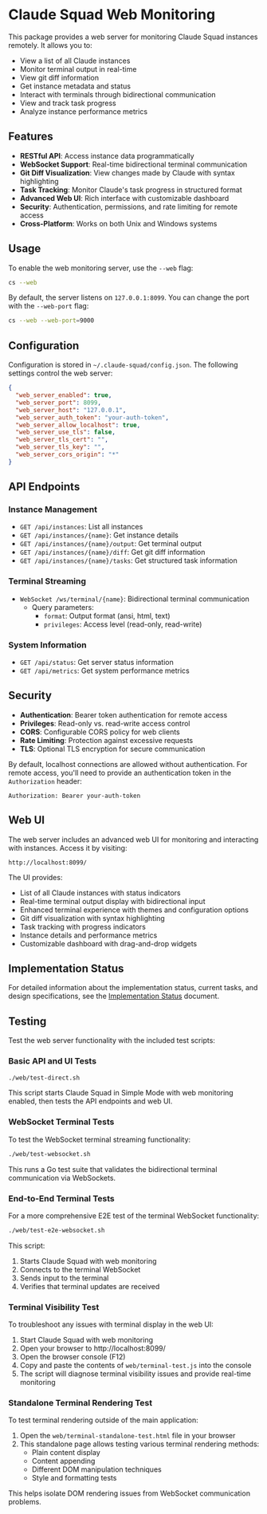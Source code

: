 # Claude Squad Web Monitoring

This package provides a web server for monitoring Claude Squad instances remotely. It allows you to:

- View a list of all Claude instances
- Monitor terminal output in real-time
- View git diff information
- Get instance metadata and status
- Interact with terminals through bidirectional communication
- View and track task progress
- Analyze instance performance metrics

## Features

- **RESTful API**: Access instance data programmatically
- **WebSocket Support**: Real-time bidirectional terminal communication
- **Git Diff Visualization**: View changes made by Claude with syntax highlighting
- **Task Tracking**: Monitor Claude's task progress in structured format
- **Advanced Web UI**: Rich interface with customizable dashboard
- **Security**: Authentication, permissions, and rate limiting for remote access
- **Cross-Platform**: Works on both Unix and Windows systems

## Usage

To enable the web monitoring server, use the `--web` flag:

```bash
cs --web
```

By default, the server listens on `127.0.0.1:8099`. You can change the port with the `--web-port` flag:

```bash
cs --web --web-port=9000
```

## Configuration

Configuration is stored in `~/.claude-squad/config.json`. The following settings control the web server:

```json
{
  "web_server_enabled": true,
  "web_server_port": 8099,
  "web_server_host": "127.0.0.1",
  "web_server_auth_token": "your-auth-token",
  "web_server_allow_localhost": true,
  "web_server_use_tls": false,
  "web_server_tls_cert": "",
  "web_server_tls_key": "",
  "web_server_cors_origin": "*"
}
```

## API Endpoints

### Instance Management

- `GET /api/instances`: List all instances
- `GET /api/instances/{name}`: Get instance details
- `GET /api/instances/{name}/output`: Get terminal output
- `GET /api/instances/{name}/diff`: Get git diff information
- `GET /api/instances/{name}/tasks`: Get structured task information

### Terminal Streaming

- `WebSocket /ws/terminal/{name}`: Bidirectional terminal communication
  - Query parameters:
    - `format`: Output format (ansi, html, text)
    - `privileges`: Access level (read-only, read-write)

### System Information

- `GET /api/status`: Get server status information
- `GET /api/metrics`: Get system performance metrics

## Security

- **Authentication**: Bearer token authentication for remote access
- **Privileges**: Read-only vs. read-write access control
- **CORS**: Configurable CORS policy for web clients
- **Rate Limiting**: Protection against excessive requests
- **TLS**: Optional TLS encryption for secure communication

By default, localhost connections are allowed without authentication. For remote access, you'll need to provide an authentication token in the `Authorization` header:

```
Authorization: Bearer your-auth-token
```

## Web UI

The web server includes an advanced web UI for monitoring and interacting with instances. Access it by visiting:

```
http://localhost:8099/
```

The UI provides:

- List of all Claude instances with status indicators
- Real-time terminal output display with bidirectional input
- Enhanced terminal experience with themes and configuration options
- Git diff visualization with syntax highlighting
- Task tracking with progress indicators
- Instance details and performance metrics
- Customizable dashboard with drag-and-drop widgets

## Implementation Status

For detailed information about the implementation status, current tasks, and design specifications, see the [Implementation Status](./IMPLEMENTATION_STATUS.md) document.

## Testing

Test the web server functionality with the included test scripts:

### Basic API and UI Tests

```bash
./web/test-direct.sh
```

This script starts Claude Squad in Simple Mode with web monitoring enabled, then tests the API endpoints and web UI.

### WebSocket Terminal Tests

To test the WebSocket terminal streaming functionality:

```bash
./web/test-websocket.sh
```

This runs a Go test suite that validates the bidirectional terminal communication via WebSockets.

### End-to-End Terminal Tests 

For a more comprehensive E2E test of the terminal WebSocket functionality:

```bash
./web/test-e2e-websocket.sh
```

This script:
1. Starts Claude Squad with web monitoring
2. Connects to the terminal WebSocket
3. Sends input to the terminal
4. Verifies that terminal updates are received

### Terminal Visibility Test

To troubleshoot any issues with terminal display in the web UI:

1. Start Claude Squad with web monitoring
2. Open your browser to http://localhost:8099/
3. Open the browser console (F12)
4. Copy and paste the contents of `web/terminal-test.js` into the console
5. The script will diagnose terminal visibility issues and provide real-time monitoring

### Standalone Terminal Rendering Test

To test terminal rendering outside of the main application:

1. Open the `web/terminal-standalone-test.html` file in your browser
2. This standalone page allows testing various terminal rendering methods:
   - Plain content display
   - Content appending
   - Different DOM manipulation techniques
   - Style and formatting tests

This helps isolate DOM rendering issues from WebSocket communication problems.